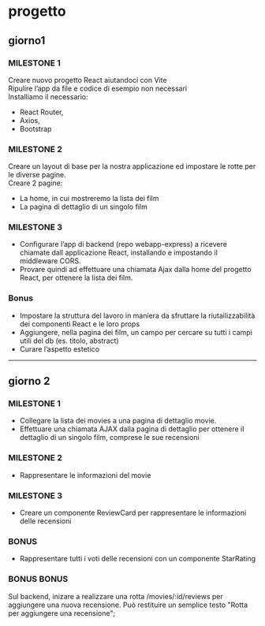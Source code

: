 # progetto

## giorno1

### MILESTONE 1
Creare nuovo progetto React aiutandoci con Vite  
Ripulire l’app da file e codice di esempio non necessari  
Installiamo il necessario: 
- React Router, 
- Axios,
- Bootstrap  
### MILESTONE 2
Creare un layout di base per la nostra applicazione ed impostare le rotte per le diverse pagine.  
Creare 2 pagine:
- La home, in cui mostreremo la lista dei film
- La pagina di dettaglio di un singolo film

### MILESTONE 3
- Configurare l’app di backend (repo webapp-express) a ricevere chiamate dall applicazione React, installando e impostando il middleware CORS.  
- Provare quindi ad effettuare una chiamata Ajax dalla home del progetto React, per ottenere la lista dei film.

### Bonus
- Impostare la struttura del lavoro in maniera da sfruttare la riutailizzabilità dei componenti React e le loro props
- Aggiungere, nella pagina dei film, un campo per cercare su tutti i campi utili del db (es. titolo, abstract)
- Curare l’aspetto estetico 
---

## giorno 2


### MILESTONE 1
- Collegare la lista dei movies a una pagina di dettaglio movie.  
- Effettuare una chiamata AJAX dalla pagina di dettaglio per ottenere il dettaglio di un singolo film, comprese le sue recensioni
### MILESTONE 2
- Rappresentare le informazioni del movie
### MILESTONE 3
- Creare un componente ReviewCard per rappresentare le informazioni delle recensioni
### BONUS
- Rappresentare tutti i voti delle recensioni con un componente StarRating
### BONUS BONUS
Sul backend, inizare a realizzare una rotta /movies/:id/reviews per aggiungere una nuova recensione.
Può restituire un semplice testo "Rotta per aggiungere una recensione";